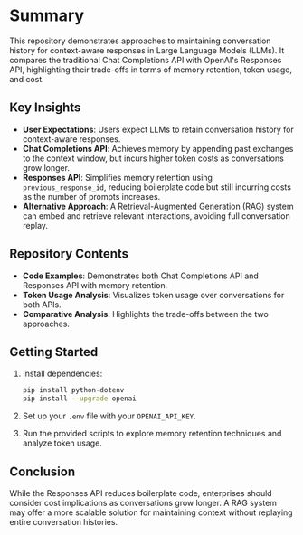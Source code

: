 # Summary

This repository demonstrates approaches to maintaining conversation history for context-aware responses in Large Language Models (LLMs). It compares the traditional Chat Completions API with OpenAI's Responses API, highlighting their trade-offs in terms of memory retention, token usage, and cost.

## Key Insights

- **User Expectations**: Users expect LLMs to retain conversation history for context-aware responses.  
- **Chat Completions API**: Achieves memory by appending past exchanges to the context window, but incurs higher token costs as conversations grow longer.  
- **Responses API**: Simplifies memory retention using `previous_response_id`, reducing boilerplate code but still incurring costs as the number of prompts increases.  
- **Alternative Approach**: A Retrieval-Augmented Generation (RAG) system can embed and retrieve relevant interactions, avoiding full conversation replay.

## Repository Contents

- **Code Examples**: Demonstrates both Chat Completions API and Responses API with memory retention.  
- **Token Usage Analysis**: Visualizes token usage over conversations for both APIs.  
- **Comparative Analysis**: Highlights the trade-offs between the two approaches.  

## Getting Started

1. Install dependencies:
    ```bash
    pip install python-dotenv
    pip install --upgrade openai
    ```

2. Set up your `.env` file with your `OPENAI_API_KEY`.

3. Run the provided scripts to explore memory retention techniques and analyze token usage.

## Conclusion

While the Responses API reduces boilerplate code, enterprises should consider cost implications as conversations grow longer. A RAG system may offer a more scalable solution for maintaining context without replaying entire conversation histories.

